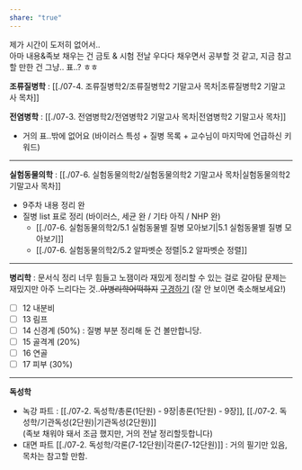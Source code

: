 ```yaml
---
share: "true"
---
```

제가 시간이 도저히 없어서..<br>
아마 내용&족보 채우는 건 금토 & 시험 전날 우다다 채우면서 공부할 것 같고,
지금 참고할 만한 건 그냥.. 표..? ㅎㅎ

**조류질병학** : [[./07-4. 조류질병학2/조류질병학2 기말고사 목차|조류질병학2 기말고사 목차]]

**전염병학** : [[./07-3. 전염병학2/전염병학2 기말고사 목차|전염병학2 기말고사 목차]]
- 거의 표..밖에 없어요 (바이러스 특성 + 질병 목록 + 교수님이 마지막에 언급하신 키워드)
---
**실험동물의학** : [[./07-6. 실험동물의학2/실험동물의학2 기말고사 목차|실험동물의학2 기말고사 목차]]
- 9주차 내용 정리 완
- 질병 list 표로 정리 (바이러스, 세균 완 / 기타 아직 / NHP 완)
	- [[./07-6. 실험동물의학2/5.1 실험동물별 질병 모아보기|5.1 실험동물별 질병 모아보기]]
	- [[./07-6. 실험동물의학2/5.2 알파벳순 정렬|5.2 알파벳순 정렬]]

---
**병리학** : 문서식 정리 너무 힘들고 노잼이라 재밌게 정리할 수 있는 걸로 갈아탐
문제는 재밌지만 아주 느리다는 것..~~아병리학어떡하지~~ [구경하기](https://miro.com/app/board/uXjVKGWi_mU=/?share_link_id=354299279465) (잘 안 보이면 축소해보세요!)
- [ ] 12 내분비
- [ ] 13 림프
- [ ] 14 신경계 (50%) : 질병 부분 정리해 둔 건 볼만합니당.
- [ ] 15 골격계 (20%)
- [ ] 16 연골
- [ ] 17 피부 (30%)

---
**독성학**
- 녹강 파트 : [[./07-2. 독성학/총론(1단원) - 9장|총론(1단원) - 9장]], [[./07-2. 독성학/기관독성(2단원)|기관독성(2단원)]] <br>(족보 채워야 돼서 조금 했지만, 거의 전날 정리할듯합니다)
- 대면 파트 [[./07-2. 독성학/각론(7-12단원)|각론(7-12단원)]] : 거의 필기만 있음, 목차는 참고할 만함. 